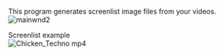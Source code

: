This program generates screenlist image files from your videos.<br>
![mainwnd2](https://github.com/user-attachments/assets/892d83ab-9344-4f62-8452-1cfb088b6c65)

Screenlist example<br>
![Chicken_Techno mp4](https://github.com/user-attachments/assets/907583e3-55bc-4094-bae5-6cc23ac402fb)

